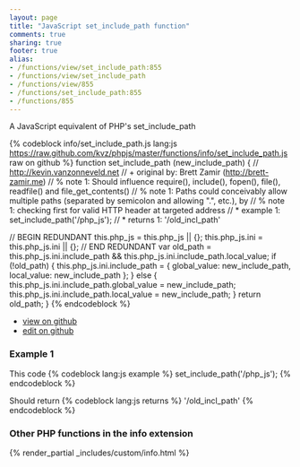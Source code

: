 ```yaml
---
layout: page
title: "JavaScript set_include_path function"
comments: true
sharing: true
footer: true
alias:
- /functions/view/set_include_path:855
- /functions/view/set_include_path
- /functions/view/855
- /functions/set_include_path:855
- /functions/855
---
```

<!-- Generated by Rakefile:build -->
A JavaScript equivalent of PHP's set_include_path

{% codeblock info/set_include_path.js lang:js https://raw.github.com/kvz/phpjs/master/functions/info/set_include_path.js raw on github %}
function set_include_path (new_include_path) {
  // http://kevin.vanzonneveld.net
  // +   original by: Brett Zamir (http://brett-zamir.me)
  // %          note 1: Should influence require(), include(), fopen(), file(), readfile() and file_get_contents()
  // %          note 1: Paths could conceivably allow multiple paths (separated by semicolon and allowing ".", etc.), by
  // %          note 1: checking first for valid HTTP header at targeted address
  // *     example 1: set_include_path('/php_js');
  // *     returns 1: '/old_incl_path'

  // BEGIN REDUNDANT
  this.php_js = this.php_js || {};
  this.php_js.ini = this.php_js.ini || {};
  // END REDUNDANT
  var old_path = this.php_js.ini.include_path && this.php_js.ini.include_path.local_value;
  if (!old_path) {
    this.php_js.ini.include_path = {
      global_value: new_include_path,
      local_value: new_include_path
    };
  } else {
    this.php_js.ini.include_path.global_value = new_include_path;
    this.php_js.ini.include_path.local_value = new_include_path;
  }
  return old_path;
}
{% endcodeblock %}

 - [view on github](https://github.com/kvz/phpjs/blob/master/functions/info/set_include_path.js)
 - [edit on github](https://github.com/kvz/phpjs/edit/master/functions/info/set_include_path.js)

### Example 1
This code
{% codeblock lang:js example %}
set_include_path('/php_js');
{% endcodeblock %}

Should return
{% codeblock lang:js returns %}
'/old_incl_path'
{% endcodeblock %}


### Other PHP functions in the info extension
{% render_partial _includes/custom/info.html %}
